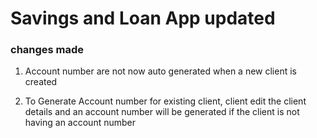 # Savings and Loan App updated


### changes made
1)  Account number are not now auto generated when a new client is created

2) To Generate Account number for existing client, client edit the client details and an account number will be generated if the client is not having an account number

